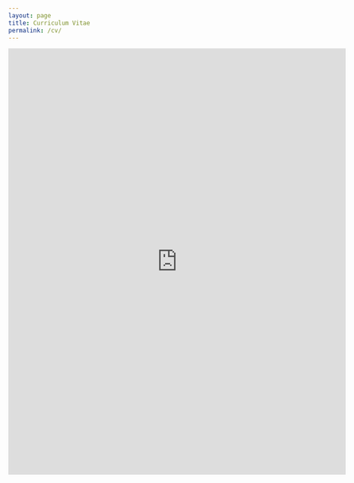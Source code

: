 ```yaml
---
layout: page
title: Curriculum Vitae
permalink: /cv/
---
```

<iframe align="center" src="https://docs.google.com/viewer?url=https://drive.google.com/file/d/0B8L9toRB0NgsLWloR1VVZzFFNm8/view?usp=sharing&embedded=true" style="width:680px; height:860px;" frameborder="0"></iframe>
 

